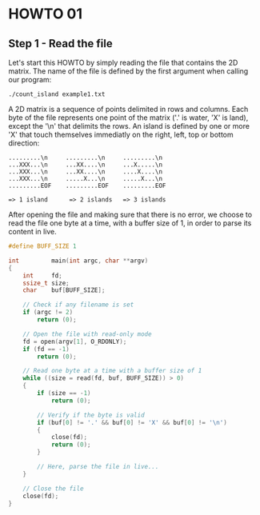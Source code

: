 # HOWTO 01
## Step 1 - Read the file

Let's start this HOWTO by simply reading the file that contains the 2D matrix. The name of the file is defined by the first argument when calling our program:

	./count_island example1.txt

A 2D matrix is a sequence of points delimited in rows and columns. Each byte of the file represents one point of the matrix ('.' is water, 'X' is land), except the '\n' that delimits the rows. An island is defined by one or more 'X' that touch themselves immediatly on the right, left, top or bottom direction:

	.........\n     .........\n     .........\n
	...XXX...\n     ...XX....\n     ...X.....\n
	...XXX...\n     ...XX....\n     ....X....\n
	...XXX...\n     .....X...\n     .....X...\n
	.........EOF    .........EOF    .........EOF

	=> 1 island      => 2 islands   => 3 islands

After opening the file and making sure that there is no error, we choose to read the file one byte at a time, with a buffer size of 1, in order to parse its content in live.

```c
#define BUFF_SIZE 1

int         main(int argc, char **argv)
{
	int     fd;
	ssize_t size;
	char    buf[BUFF_SIZE];

	// Check if any filename is set
	if (argc != 2)
		return (0);

	// Open the file with read-only mode
	fd = open(argv[1], O_RDONLY);
	if (fd == -1)
		return (0);

	// Read one byte at a time with a buffer size of 1
	while ((size = read(fd, buf, BUFF_SIZE)) > 0)
	{
		if (size == -1)
			return (0);

		// Verify if the byte is valid
		if (buf[0] != '.' && buf[0] != 'X' && buf[0] != '\n')
		{
			close(fd);
			return (0);
		}

		// Here, parse the file in live...
	}

	// Close the file
	close(fd);
}
```